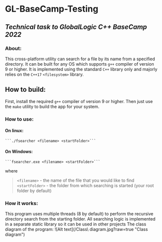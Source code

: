 # GL-BaseCamp-Testing
## _Technical task to GlobalLogic C++ BaseCamp 2022_

### About:
This cross-platform utility can search for a file by its name from a specified directory. It can be built for any OS which supports ```g++``` compiler of version 9 or higher.
It is implemented using the standard ```C++``` library only and majorly relies on the ```C++17``` ```<filesystem>``` library.

## How to build:
First, install the required ```g++``` compiler of version 9 or higher. Then just use the ```make``` utility to build the app for your system.

### How to use:
#### On linux:
    ```./fsearcher <filename> <startFolder>```

#### On Windows:
    ```fsearcher.exe <filename> <startFolder>```

where 
> ```<filename>```  - the name of the file that you would like to find
> ```<startFolder>``` - the folder from which searching is started (your root folder by default)

### How it works:
This program uses multiple threads (8 by default) to perform the recursive directory search from the starting folder.
All searching logic is implemented in a separate static library so it can be used in other projects
The class diagram of the program:
![Alt text](/Class\ diagram.jpg?raw=true "Class diagram")